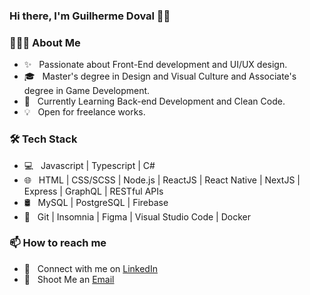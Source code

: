 ### Hi there, I'm Guilherme Doval 👋🤓

<!--
**onlyArsh/onlyArsh** is a ✨ _special_ ✨ repository because its `README.md` (this file) appears on your GitHub profile.
Here are some ideas to get you started:

- 🔭 I’m currently working on ...
- 🌱 I’m currently learning ...
- 👯 I’m looking to collaborate on ...
- 🤔 I’m looking for help with ...
- 💬 Ask me about ...
- 📫 How to reach me: ...
- 😄 Pronouns: ...
- ⚡ Fun fact: ...
-->

<h3> 👨🏻‍💻 About Me </h3>

- ✨ &nbsp; Passionate about Front-End development and UI/UX design.
- 🎓 &nbsp; Master's degree in Design and Visual Culture and Associate's degree in Game Development.
- 🌱 &nbsp; Currently Learning Back-end Development and Clean Code.
- 💡 &nbsp; Open for freelance works.

<h3>🛠 Tech Stack</h3>

- 💻 &nbsp; Javascript | Typescript | C#
- 🌐 &nbsp; HTML | CSS/SCSS | Node.js | ReactJS | React Native | NextJS | Express | GraphQL | RESTful APIs
- 🛢 &nbsp; MySQL | PostgreSQL | Firebase
- 🔧 &nbsp; Git | Insomnia | Figma | Visual Studio Code | Docker

<h3> 📫 How to reach me</h3>

- 💼 &nbsp; Connect with me on [LinkedIn](https://www.linkedin.com/in/guilherme-doval/) 
- 💌 &nbsp; Shoot Me an [Email](mailto:me@doval.dev) 
